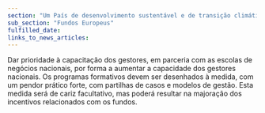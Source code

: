 ```yaml
---
section: "Um País de desenvolvimento sustentável e de transição climática"
sub_section: "Fundos Europeus"
fulfilled_date:
links_to_news_articles:
---
```


Dar prioridade à capacitação dos gestores, em parceria com as escolas de negócios nacionais, por forma a aumentar a capacidade dos gestores nacionais. Os programas formativos devem ser desenhados à medida, com um pendor prático forte, com partilhas de casos e modelos de gestão. Esta medida será de cariz facultativo, mas poderá resultar na majoração dos incentivos relacionados com os fundos.